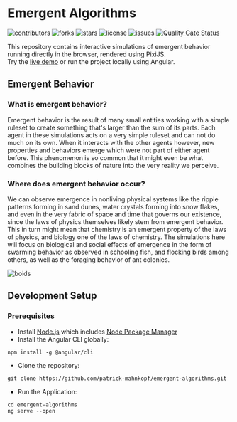 # Emergent Algorithms

[![contributors](https://img.shields.io/github/contributors/patrick-mahnkopf/emergent-algorithms)](https://github.com/patrick-mahnkopf/emergent-algorithms/graphs/contributors)
[![forks](https://img.shields.io/github/forks/patrick-mahnkopf/emergent-algorithms)](https://github.com/patrick-mahnkopf/emergent-algorithms/network/members)
[![stars](https://img.shields.io/github/stars/patrick-mahnkopf/emergent-algorithms)](https://github.com/patrick-mahnkopf/emergent-algorithms/stargazers)
[![license](https://img.shields.io/github/license/patrick-mahnkopf/emergent-algorithms)](./LICENSE)
[![issues](https://img.shields.io/github/issues/patrick-mahnkopf/emergent-algorithms)](https://github.com/patrick-mahnkopf/emergent-algorithms/issues)
[![Quality Gate Status](https://sonarcloud.io/api/project_badges/measure?project=patrick-mahnkopf_Anki_More_Overview_Stats&metric=alert_status)](https://sonarcloud.io/summary/new_code?id=patrick-mahnkopf_Anki_More_Overview_Stats)

This repository contains interactive simulations of emergent behavior running directly in the browser, rendered using PixiJS.  
Try the [live demo](https://patrick-mahnkopf.github.io/emergent-algorithms/) or run the project locally using Angular.

## Emergent Behavior

### What is emergent behavior?

Emergent behavior is the result of many small entities working with a simple ruleset to create something that's larger than the sum of its parts.
Each agent in these simulations acts on a very simple ruleset and can not do much on its own.
When it interacts with the other agents however, new properties and behaviors emerge which were not part of either agent before.
This phenomenon is so common that it might even be what combines the building blocks of nature into the very reality we perceive.

### Where does emergent behavior occur?

We can observe emergence in nonliving physical systems like the ripple patterns forming in sand dunes, water crystals forming into snow flakes, and even in the very fabric of space and time that governs our existence, since the laws of physics themselves likely stem from emergent behavior.
This in turn might mean that chemistry is an emergent property of the laws of physics, and biology one of the laws of chemistry.
The simulations here will focus on biological and social effects of emergence in the form of swarming behavior as observed in schooling fish, and flocking birds among others, as well as the foraging behavior of ant colonies.

![boids](https://user-images.githubusercontent.com/69430023/147598153-c43067e8-c33a-46c4-ad69-c952e0e37f17.gif)

## Development Setup

### Prerequisites

- Install [Node.js](https://nodejs.org/) which includes [Node Package Manager](https://www.npmjs.com/get-npm)
- Install the Angular CLI globally:

```
npm install -g @angular/cli
```

- Clone the repository:

```
git clone https://github.com/patrick-mahnkopf/emergent-algorithms.git
```

- Run the Application:

```
cd emergent-algorithms
ng serve --open
```
